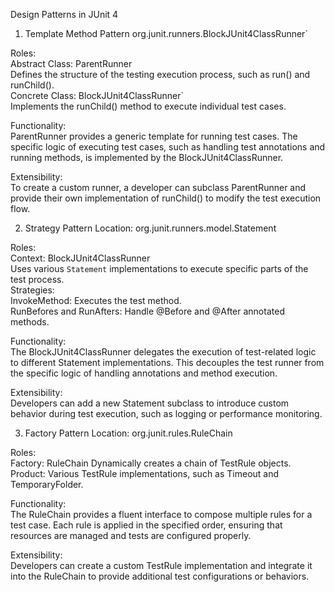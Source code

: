 Design Patterns in JUnit 4

1. Template Method Pattern
org.junit.runners.BlockJUnit4ClassRunner`

Roles:  
Abstract Class: ParentRunner  
Defines the structure of the testing execution process, such as run() and runChild().  
Concrete Class: BlockJUnit4ClassRunner`  
Implements the runChild() method to execute individual test cases.  

Functionality:  
ParentRunner provides a generic template for running test cases. The specific logic of executing test cases, such as handling test annotations and running methods, is implemented by the BlockJUnit4ClassRunner.  

Extensibility:  
  To create a custom runner, a developer can subclass ParentRunner and provide their own implementation of runChild() to modify the test execution flow.

2. Strategy Pattern
Location: org.junit.runners.model.Statement

Roles:  
Context: BlockJUnit4ClassRunner  
Uses various `Statement` implementations to execute specific parts of the test process.  
Strategies:  
InvokeMethod: Executes the test method.  
RunBefores and RunAfters: Handle @Before and @After annotated methods.  

Functionality:  
The BlockJUnit4ClassRunner delegates the execution of test-related logic to different Statement implementations. This decouples the test runner from the specific logic of handling annotations and method execution.  

Extensibility:  
Developers can add a new Statement subclass to introduce custom behavior during test execution, such as logging or performance monitoring.

3. Factory Pattern
Location: org.junit.rules.RuleChain

Roles:  
Factory: RuleChain
Dynamically creates a chain of TestRule objects.  
Product: Various TestRule implementations, such as Timeout and TemporaryFolder.  

Functionality:  
The RuleChain provides a fluent interface to compose multiple rules for a test case. Each rule is applied in the specified order, ensuring that resources are managed and tests are configured properly.  

Extensibility:  
 Developers can create a custom TestRule implementation and integrate it into the RuleChain to provide additional test configurations or behaviors.
